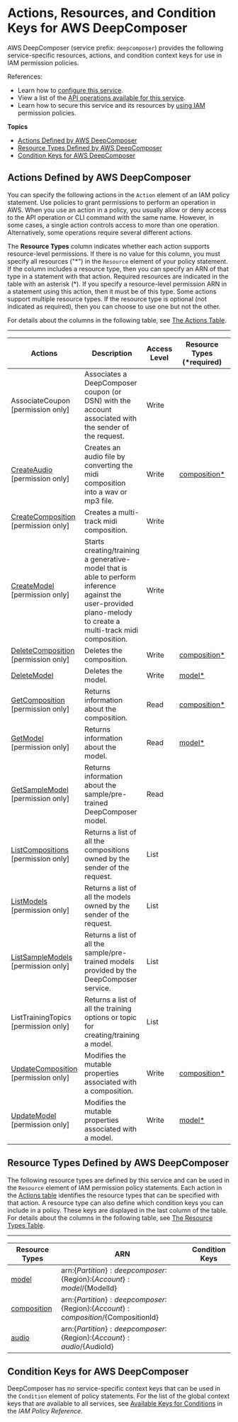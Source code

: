 # Actions, Resources, and Condition Keys for AWS DeepComposer<a name="list_awsdeepcomposer"></a>

AWS DeepComposer \(service prefix: `deepcomposer`\) provides the following service\-specific resources, actions, and condition context keys for use in IAM permission policies\.

References:
+ Learn how to [configure this service](https://docs.aws.amazon.com/latest/devguide/get-started.html)\.
+ View a list of the [API operations available for this service](https://docs.aws.amazon.com/latest/devguide/get-started.html)\.
+ Learn how to secure this service and its resources by [using IAM](https://docs.aws.amazon.com/latest/devguide/get-started.html) permission policies\.

**Topics**
+ [Actions Defined by AWS DeepComposer](#awsdeepcomposer-actions-as-permissions)
+ [Resource Types Defined by AWS DeepComposer](#awsdeepcomposer-resources-for-iam-policies)
+ [Condition Keys for AWS DeepComposer](#awsdeepcomposer-policy-keys)

## Actions Defined by AWS DeepComposer<a name="awsdeepcomposer-actions-as-permissions"></a>

You can specify the following actions in the `Action` element of an IAM policy statement\. Use policies to grant permissions to perform an operation in AWS\. When you use an action in a policy, you usually allow or deny access to the API operation or CLI command with the same name\. However, in some cases, a single action controls access to more than one operation\. Alternatively, some operations require several different actions\.

The **Resource Types** column indicates whether each action supports resource\-level permissions\. If there is no value for this column, you must specify all resources \("\*"\) in the `Resource` element of your policy statement\. If the column includes a resource type, then you can specify an ARN of that type in a statement with that action\. Required resources are indicated in the table with an asterisk \(\*\)\. If you specify a resource\-level permission ARN in a statement using this action, then it must be of this type\. Some actions support multiple resource types\. If the resource type is optional \(not indicated as required\), then you can choose to use one but not the other\.

For details about the columns in the following table, see [The Actions Table](reference_policies_actions-resources-contextkeys.md#actions_table)\.


****  

| Actions | Description | Access Level | Resource Types \(\*required\) | Condition Keys | Dependent Actions | 
| --- | --- | --- | --- | --- | --- | 
|   AssociateCoupon \[permission only\] | Associates a DeepComposer coupon \(or DSN\) with the account associated with the sender of the request\. | Write |  |  |  | 
|   [ CreateAudio ](https://docs.aws.amazon.com/latest/devguide/get-started.htmlget-started-compose-with-trained-model.html) \[permission only\] | Creates an audio file by converting the midi composition into a wav or mp3 file\. | Write |   [ composition\* ](#awsdeepcomposer-composition)   |  |  | 
|   [ CreateComposition ](https://docs.aws.amazon.com/latest/devguide/get-started.htmlget-started-compose-with-trained-model.html) \[permission only\] | Creates a multi\-track midi composition\. | Write |  |  |  | 
|   [ CreateModel ](https://docs.aws.amazon.com/latest/devguide/get-started.htmlget-started-train-custom-model.html) \[permission only\] | Starts creating/training a generative\-model that is able to perform inference against the user\-provided piano\-melody to create a multi\-track midi composition\. | Write |  |  |  | 
|   [ DeleteComposition ](https://docs.aws.amazon.com/latest/devguide/get-started.htmlget-started-compose-with-trained-model.html) \[permission only\] | Deletes the composition\. | Write |   [ composition\* ](#awsdeepcomposer-composition)   |  |  | 
|   [ DeleteModel ](https://docs.aws.amazon.com/latest/devguide/get-started.htmlget-started-train-custom-model.html)  | Deletes the model\. | Write |   [ model\* ](#awsdeepcomposer-model)   |  |  | 
|   [ GetComposition ](https://docs.aws.amazon.com/latest/devguide/get-started.htmlget-started-compose-with-trained-model.html) \[permission only\] | Returns information about the composition\. | Read |   [ composition\* ](#awsdeepcomposer-composition)   |  |  | 
|   [ GetModel ](https://docs.aws.amazon.com/latest/devguide/get-started.htmlget-started-train-custom-model.html) \[permission only\] | Returns information about the model\. | Read |   [ model\* ](#awsdeepcomposer-model)   |  |  | 
|   [ GetSampleModel ](https://docs.aws.amazon.com/latest/devguide/get-started.htmlget-started-compose-with-trained-model.html) \[permission only\] | Returns information about the sample/pre\-trained DeepComposer model\. | Read |  |  |  | 
|   [ ListCompositions ](https://docs.aws.amazon.com/latest/devguide/get-started.htmlget-started-compose-with-trained-model.html) \[permission only\] | Returns a list of all the compositions owned by the sender of the request\. | List |  |  |  | 
|   [ ListModels ](https://docs.aws.amazon.com/latest/devguide/get-started.htmlget-started-train-custom-model.html) \[permission only\] | Returns a list of all the models owned by the sender of the request\. | List |  |  |  | 
|   [ ListSampleModels ](https://docs.aws.amazon.com/latest/devguide/get-started.htmlget-started-compose-with-trained-model.html) \[permission only\] | Returns a list of all the sample/pre\-trained models provided by the DeepComposer service\. | List |  |  |  | 
|   ListTrainingTopics \[permission only\] | Returns a list of all the training options or topic for creating/training a model\. | List |  |  |  | 
|   [ UpdateComposition ](https://docs.aws.amazon.com/latest/devguide/get-started.htmlget-started-compose-with-trained-model.html) \[permission only\] | Modifies the mutable properties associated with a composition\. | Write |   [ composition\* ](#awsdeepcomposer-composition)   |  |  | 
|   [ UpdateModel ](https://docs.aws.amazon.com/latest/devguide/get-started.htmlget-started-train-custom-model.html) \[permission only\] | Modifies the mutable properties associated with a model\. | Write |   [ model\* ](#awsdeepcomposer-model)   |  |  | 

## Resource Types Defined by AWS DeepComposer<a name="awsdeepcomposer-resources-for-iam-policies"></a>

The following resource types are defined by this service and can be used in the `Resource` element of IAM permission policy statements\. Each action in the [Actions table](#awsdeepcomposer-actions-as-permissions) identifies the resource types that can be specified with that action\. A resource type can also define which condition keys you can include in a policy\. These keys are displayed in the last column of the table\. For details about the columns in the following table, see [The Resource Types Table](reference_policies_actions-resources-contextkeys.md#resources_table)\.


****  

| Resource Types | ARN | Condition Keys | 
| --- | --- | --- | 
|   [ model ](https://docs.aws.amazon.com/latest/devguide/get-started.htmlget-started-train-custom-model.html)  |  arn:$\{Partition\}:deepcomposer:$\{Region\}:$\{Account\}:model/$\{ModelId\}  |  | 
|   [ composition ](https://docs.aws.amazon.com/latest/devguide/get-started.htmlget-started-compose-with-trained-model.html)  |  arn:$\{Partition\}:deepcomposer:$\{Region\}:$\{Account\}:composition/$\{CompositionId\}  |  | 
|   [ audio ](https://docs.aws.amazon.com/latest/devguide/get-started.htmlget-started-compose-with-trained-model.html)  |  arn:$\{Partition\}:deepcomposer:$\{Region\}:$\{Account\}:audio/$\{AudioId\}  |  | 

## Condition Keys for AWS DeepComposer<a name="awsdeepcomposer-policy-keys"></a>

DeepComposer has no service\-specific context keys that can be used in the `Condition` element of policy statements\. For the list of the global context keys that are available to all services, see [Available Keys for Conditions](reference_policies_condition-keys.html#AvailableKeys) in the *IAM Policy Reference*\.